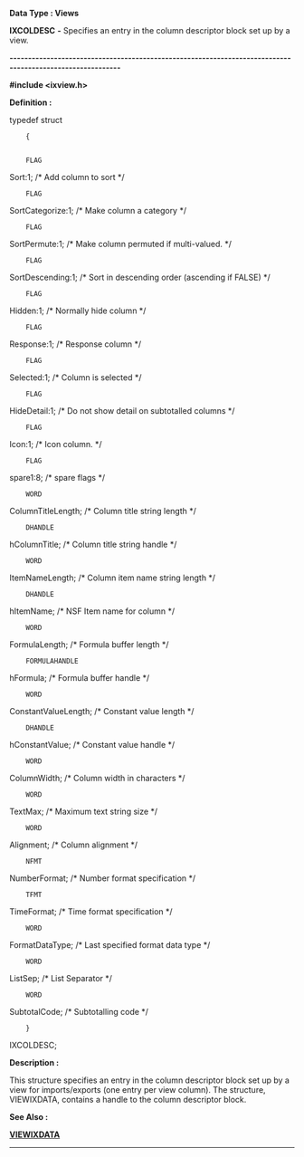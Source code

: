 




<!--
 /\* Font Definitions \*/
 @font-face
 {font-family:Courier;
 panose-1:2 7 4 9 2 2 5 2 4 4;}
@font-face
 {font-family:"Tms Rmn";
 panose-1:2 2 6 3 4 5 5 2 3 4;}
@font-face
 {font-family:Helv;
 panose-1:2 11 6 4 2 2 2 3 2 4;}
@font-face
 {font-family:"Cambria Math";
 panose-1:2 4 5 3 5 4 6 3 2 4;}
 /\* Style Definitions \*/
 p.MsoNormal, li.MsoNormal, div.MsoNormal
 {margin-top:0cm;
 margin-right:0cm;
 margin-bottom:8.0pt;
 margin-left:0cm;
 line-height:107%;
 font-size:11.0pt;
 font-family:"Calibri",sans-serif;}
.MsoChpDefault
 {font-size:11.0pt;}
.MsoPapDefault
 {margin-bottom:8.0pt;
 line-height:107%;}
 /\* Page Definitions \*/
 @page WordSection1
 {size:612.0pt 792.0pt;
 margin:72.0pt 72.0pt 72.0pt 72.0pt;}
div.WordSection1
 {page:WordSection1;}
-->




 


**Data Type : Views**



**IXCOLDESC** **-** Specifies an
entry in the column descriptor block set up by a view.


**----------------------------------------------------------------------------------------------------------**



**#include
<ixview.h>**



**Definition :**



typedef struct


        {


        FLAG
Sort:1;                                         /\* Add column to sort \*/


        FLAG
SortCategorize:1;                       /\* Make column a category \*/


        FLAG
SortPermute:1;                                  /\* Make column permuted if
multi-valued. \*/


        FLAG
SortDescending:1;                       /\* Sort in descending order (ascending
if FALSE) \*/


        FLAG
Hidden:1;                                       /\* Normally hide column \*/


        FLAG
Response:1;                                     /\* Response column \*/


        FLAG
Selected:1;                                     /\* Column is selected \*/


        FLAG
HideDetail:1;                                   /\* Do not show detail on
subtotalled columns \*/


        FLAG
Icon:1;                                         /\* Icon column. \*/


        FLAG
spare1:8;                                       /\* spare flags \*/


 


        WORD
ColumnTitleLength;                              /\* Column title string length
\*/


        DHANDLE
hColumnTitle;                        /\* Column title string handle \*/


        WORD
ItemNameLength;                         /\* Column item name string length \*/


        DHANDLE
hItemName;                                   /\* NSF Item name for column \*/


        WORD
FormulaLength;                                  /\* Formula buffer length \*/      


        FORMULAHANDLE
hFormula;                              /\* Formula buffer handle \*/


        WORD
ConstantValueLength;                    /\* Constant value length \*/


        DHANDLE
hConstantValue;                              /\* Constant value handle \*/


        WORD
ColumnWidth;                                    /\* Column width in characters
\*/


        WORD
TextMax;                                        /\* Maximum text string size \*/


        WORD
Alignment;                                             /\* Column alignment \*/


        NFMT
NumberFormat;                                   /\* Number format specification
\*/


        TFMT
TimeFormat;                                     /\* Time format specification \*/


        WORD
FormatDataType;                         /\* Last specified format data type \*/


        WORD
ListSep;                                        /\* List Separator \*/


        WORD
SubtotalCode;                                   /\* Subtotalling code \*/


        }
IXCOLDESC;


 


 


**Description :**



This
structure specifies an entry in the column descriptor block set up by a view
for imports/exports (one entry per view column).  The structure, VIEWIXDATA,
contains a handle to the column descriptor block.


 **See Also :**


**[VIEWIXDATA](VIEWIXDATA.md)**



----------------------------------------------------------------------------------------------------------


 





